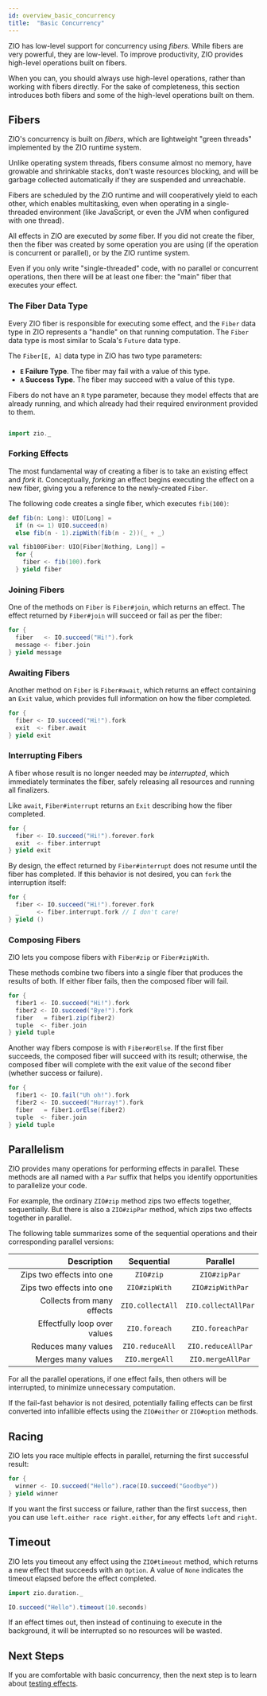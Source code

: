 ```yaml
---
id: overview_basic_concurrency
title:  "Basic Concurrency"
---
```


ZIO has low-level support for concurrency using _fibers_. While fibers are very powerful, they are low-level. To improve productivity, ZIO provides high-level operations built on fibers.

When you can, you should always use high-level operations, rather than working with fibers directly. For the sake of completeness, this section introduces both fibers and some of the high-level operations built on them.

## Fibers

ZIO's concurrency is built on _fibers_, which are lightweight "green threads" implemented by the ZIO runtime system.

Unlike operating system threads, fibers consume almost no memory, have growable and shrinkable stacks, don't waste resources blocking, and will be garbage collected automatically if they are suspended and unreachable.

Fibers are scheduled by the ZIO runtime and will cooperatively yield to each other, which enables multitasking, even when operating in a single-threaded environment (like JavaScript, or even the JVM when configured with one thread).

All effects in ZIO are executed by _some_ fiber. If you did not create the fiber, then the fiber was created by some operation you are using (if the operation is concurrent or parallel), or by the ZIO runtime system.

Even if you only write "single-threaded" code, with no parallel or concurrent operations, then there will be at least one fiber: the "main" fiber that executes your effect.

### The Fiber Data Type

Every ZIO fiber is responsible for executing some effect, and the `Fiber` data type in ZIO represents a "handle" on that running computation. The `Fiber` data type is most similar to Scala's `Future` data type.

The `Fiber[E, A]` data type in ZIO has two type parameters:

 - **`E` Failure Type**. The fiber may fail with a value of this type.
 - **`A` Success Type**. The fiber may succeed with a value of this type.

Fibers do not have an `R` type parameter, because they model effects that are already running, and which already had their required environment provided to them.

```scala mdoc:invisible

import zio._
```

### Forking Effects

The most fundamental way of creating a fiber is to take an existing effect and _fork_ it. Conceptually, _forking_ an effect begins executing the effect on a new fiber, giving you a reference to the newly-created `Fiber`.

The following code creates a single fiber, which executes `fib(100)`:

```scala mdoc:silent
def fib(n: Long): UIO[Long] = 
  if (n <= 1) UIO.succeed(n)
  else fib(n - 1).zipWith(fib(n - 2))(_ + _)

val fib100Fiber: UIO[Fiber[Nothing, Long]] = 
  for {
    fiber <- fib(100).fork
  } yield fiber
```

### Joining Fibers

One of the methods on `Fiber` is `Fiber#join`, which returns an effect. The effect returned by `Fiber#join` will succeed or fail as per the fiber:

```scala mdoc:silent
for {
  fiber   <- IO.succeed("Hi!").fork
  message <- fiber.join
} yield message
```

### Awaiting Fibers

Another method on `Fiber` is `Fiber#await`, which returns an effect containing an `Exit` value, which provides full information on how the fiber completed.

```scala mdoc:silent
for {
  fiber <- IO.succeed("Hi!").fork
  exit  <- fiber.await
} yield exit
```

### Interrupting Fibers

A fiber whose result is no longer needed may be _interrupted_, which immediately terminates the fiber, safely releasing all resources and running all finalizers.

Like `await`, `Fiber#interrupt` returns an `Exit` describing how the fiber completed.

```scala mdoc:silent
for {
  fiber <- IO.succeed("Hi!").forever.fork
  exit  <- fiber.interrupt
} yield exit
```

By design, the effect returned by `Fiber#interrupt` does not resume until the fiber has completed. If this behavior is not desired, you can `fork` the interruption itself:

```scala mdoc:silent
for {
  fiber <- IO.succeed("Hi!").forever.fork
  _     <- fiber.interrupt.fork // I don't care!
} yield ()
```

### Composing Fibers

ZIO lets you compose fibers with `Fiber#zip` or `Fiber#zipWith`. 

These methods combine two fibers into a single fiber that produces the results of both. If either fiber fails, then the composed fiber will fail.

```scala mdoc:silent
for {
  fiber1 <- IO.succeed("Hi!").fork
  fiber2 <- IO.succeed("Bye!").fork
  fiber   = fiber1.zip(fiber2)
  tuple  <- fiber.join
} yield tuple
```

Another way fibers compose is with `Fiber#orElse`. If the first fiber succeeds, the composed fiber will succeed with its result; otherwise, the composed fiber will complete with the exit value of the second fiber (whether success or failure).

```scala mdoc:silent
for {
  fiber1 <- IO.fail("Uh oh!").fork
  fiber2 <- IO.succeed("Hurray!").fork
  fiber   = fiber1.orElse(fiber2)
  tuple  <- fiber.join
} yield tuple
```

## Parallelism

ZIO provides many operations for performing effects in parallel. These methods are all named with a `Par` suffix that helps you identify opportunities to parallelize your code.

For example, the ordinary `ZIO#zip` method zips two effects together, sequentially. But there is also a `ZIO#zipPar` method, which zips two effects together in parallel.

The following table summarizes some of the sequential operations and their corresponding parallel versions:

| **Description**              | **Sequential**    | **Parallel**         |
| ---------------------------: | :---------------: | :------------------: |
| Zips two effects into one    | `ZIO#zip`         | `ZIO#zipPar`         |
| Zips two effects into one    | `ZIO#zipWith`     | `ZIO#zipWithPar`     |
| Collects from many effects   | `ZIO.collectAll`  | `ZIO.collectAllPar`  |
| Effectfully loop over values | `ZIO.foreach`     | `ZIO.foreachPar`     |
| Reduces many values          | `ZIO.reduceAll`   | `ZIO.reduceAllPar`   |
| Merges many values           | `ZIO.mergeAll`    | `ZIO.mergeAllPar`    |

For all the parallel operations, if one effect fails, then others will be interrupted, to minimize unnecessary computation.

If the fail-fast behavior is not desired, potentially failing effects can be first converted into infallible effects using the `ZIO#either` or `ZIO#option` methods.

## Racing

ZIO lets you race multiple effects in parallel, returning the first successful result:

```scala mdoc:silent
for {
  winner <- IO.succeed("Hello").race(IO.succeed("Goodbye"))
} yield winner
```

If you want the first success or failure, rather than the first success, then you can use `left.either race right.either`, for any effects `left` and `right`.

## Timeout

ZIO lets you timeout any effect using the `ZIO#timeout` method, which returns a new effect that succeeds with an `Option`. A value of `None` indicates the timeout elapsed before the effect completed.

```scala mdoc:silent
import zio.duration._

IO.succeed("Hello").timeout(10.seconds)
```

If an effect times out, then instead of continuing to execute in the background, it will be interrupted so no resources will be wasted.

## Next Steps

If you are comfortable with basic concurrency, then the next step is to learn about [testing effects](testing_effects.md).
